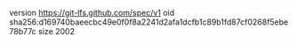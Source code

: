 version https://git-lfs.github.com/spec/v1
oid sha256:d169740baeecbc49e0f0f8a2241d2afa1dcfb1c89b1fd87cf0268f5ebe78b77c
size 2002
